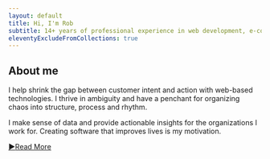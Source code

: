 ```yaml
---
layout: default
title: Hi, I'm Rob
subtitle: 14+ years of professional experience in web development, e-commerce, mobile, and product management with a love for SQL and data analysis.
eleventyExcludeFromCollections: true
---
```


## About me

I help shrink the gap between customer intent and action with web-based technologies. I thrive in ambiguity and have a penchant for organizing chaos into structure, process and rhythm.

I make sense of data and provide actionable insights for the organizations I work for. Creating software that improves lives is my motivation.

<a href="/about/" class="button download" id="About Rob Johnson" title="About Rob Johnson's Résumé"><span class="icon is-danger"><strong>&#9654;</strong></span>Read More</a>
